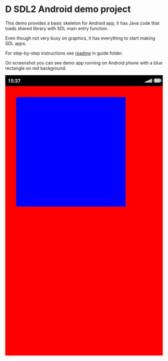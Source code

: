 # D SDL2 Android demo project

This demo provides a basic skeleton for Android app, it has Java code that loads shared library with SDL main entry function.

Even though not very busy on graphics, it has everything to start making SDL apps.  

For step-by-step instructions see [readme](guide/README.md) in guide folder.

On screenshot you can see demo app running on Android phone with a blue rectangle on red background.

![Screenshot with blue rectangle over red background](guide/images/screenshot.jpg)